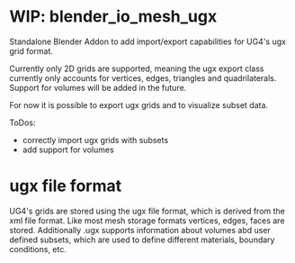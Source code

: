 # WIP: blender_io_mesh_ugx
Standalone Blender Addon to add import/export capabilities for UG4's ugx grid format.

Currently only 2D grids are supported, meaning the ugx export class currently only accounts for vertices, edges, triangles and quadrilaterals. Support for volumes will be added in the future.

For now it is possible to export ugx grids and to visualize subset data.

ToDos:
* correctly import ugx grids with subsets
* add support for volumes

# ugx file format
UG4's grids are stored using the ugx file format, which is derived from the xml file format.
Like most mesh storage formats vertices, edges, faces are stored. Additionally .ugx supports information about volumes abd user defined subsets, which are used to define different materials, boundary conditions, etc.


